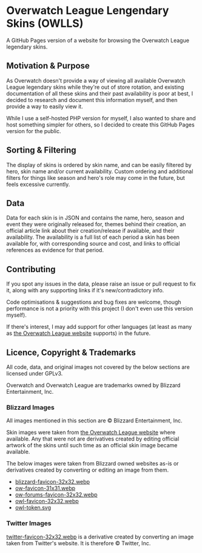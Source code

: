 # Overwatch League Lengendary Skins (OWLLS)
A GitHub Pages version of a website for browsing the Overwatch League legendary skins.

## Motivation & Purpose
As Overwatch doesn't provide a way of viewing all available Overwatch League legendary skins while they're out of store rotation, and existing documentation of all these skins and their past availability is poor at best, I decided to research and document this information myself, and then provide a way to easily view it.

While I use a self-hosted PHP version for myself, I also wanted to share and host something simpler for others, so I decided to create this GitHub Pages version for the public.

## Sorting & Filtering
The display of skins is ordered by skin name, and can be easily filtered by hero, skin name and/or current availability. Custom ordering and additional filters for things like season and hero's role may come in the future, but feels excessive currently.

## Data
Data for each skin is in JSON and contains the name, hero, season and event they were originally released for, themes behind their creation, an official article link about their creation/release if available, and their availability. The availability is a full list of each period a skin has been available for, with corresponding source and cost, and links to official references as evidence for that period.

## Contributing
If you spot any issues in the data, please raise an issue or pull request to fix it, along with any supporting links if it's new/contradictory info.

Code optimisations & suggestions and bug fixes are welcome, though performance is not a priority with this project (I don't even use this version myself).

If there's interest, I may add support for other languages (at least as many as [the Overwatch League website](https://overwatchleague.com) supports) in the future.

## Licence, Copyright & Trademarks
All code, data, and original images not covered by the below sections are licensed under GPLv3.

Overwatch and Overwatch League are trademarks owned by Blizzard Entertainment, Inc.

### Blizzard Images
All images mentioned in this section are © Blizzard Entertainment, Inc.

Skin images were taken from [the Overwatch League website](https://overwatchleague.com) where available. Any that were not are derivatives created by editing official artwork of the skins until such time as an official skin image became available.

The below images were taken from Blizzard owned websites as-is or derivatives created by converting or editing an image from them.
* [blizzard-favicon-32x32.webp](/images/blizzard-favicon-32x32.webp)
* [ow-favicon-31x31.webp](/images/ow-favicon-31x31.webp)
* [ow-forums-favicon-32x32.webp](/images/ow-forums-favicon-32x32.webp)
* [owl-favicon-32x32.webp](/images/owl-favicon-32x32.webp)
* [owl-token.svg](/images/owl-token.svg)

### Twitter Images
[twitter-favicon-32x32.webp](/images/twitter-favicon-32x32.webp) is a derivative created by converting an image taken from Twitter's website. It is therefore © Twitter, Inc.